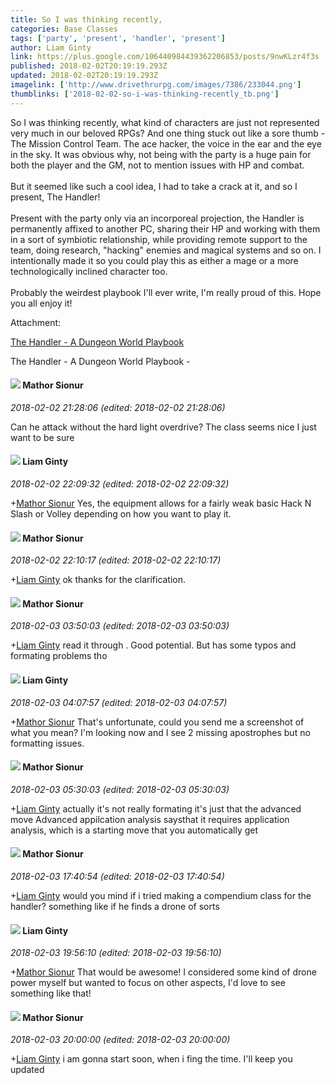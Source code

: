 ```yaml
---
title: So I was thinking recently,
categories: Base Classes
tags: ['party', 'present', 'handler', 'present']
author: Liam Ginty
link: https://plus.google.com/106440984439362206853/posts/9nwKLzr4f3s
published: 2018-02-02T20:19:19.293Z
updated: 2018-02-02T20:19:19.293Z
imagelink: ['http://www.drivethrurpg.com/images/7386/233044.png']
thumblinks: ['2018-02-02-so-i-was-thinking-recently_tb.png']
---
```


So I was thinking recently, what kind of characters are just not represented very much in our beloved RPGs? And one thing stuck out like a sore thumb - The Mission Control Team. The ace hacker, the voice in the ear and the eye in the sky. It was obvious why, not being with the party is a huge pain for both the player and the GM, not to mention issues with HP and combat.<br /><br />But it seemed like such a cool idea, I had to take a crack at it, and so I present, The Handler!<br /><br />Present with the party only via an incorporeal projection, the Handler is permanently affixed to another PC, sharing their HP and  working with them in a sort of symbiotic relationship, while providing remote support to the team, doing research, &quot;hacking&quot; enemies and magical systems and so on. I intentionally made it so you could play this as either a mage or a more technologically inclined character too.<br /><br />Probably the weirdest playbook I&#39;ll ever write, I&#39;m really proud of this. Hope you all enjoy it!


Attachment:

<a href='http://www.drivethrurpg.com/product/233044/The-Handler--A-Dungeon-World-Playbook'>The Handler - A Dungeon World Playbook</a>


The Handler - A Dungeon World Playbook -
<div id='comment z13ndv0gsy2ntlm1o23kvvcoiwuktnkca'>
  <h4><img src='{{site.baseurl}}//images/avatars/103013877571181739889_photo.jpg'> Mathor Sionur</h4>
      <p><cite>2018-02-02 21:28:06 (edited: 2018-02-02 21:28:06)</cite></p>
        <p>Can he attack without the hard light overdrive? The class seems nice  I just want to be sure</p>
</div>
        

<div id='comment z13ndv0gsy2ntlm1o23kvvcoiwuktnkca'>
  <h4><img src='{{site.baseurl}}//images/avatars/106440984439362206853_photo.jpg'> Liam Ginty</h4>
      <p><cite>2018-02-02 22:09:32 (edited: 2018-02-02 22:09:32)</cite></p>
        <p><span class="proflinkWrapper"><span class="proflinkPrefix">+</span><a class="proflink" href="https://plus.google.com/103013877571181739889" oid="103013877571181739889">Mathor Sionur</a></span> Yes, the equipment allows for a fairly weak basic Hack N Slash or Volley depending on how you want to play it.</p>
</div>
        

<div id='comment z13ndv0gsy2ntlm1o23kvvcoiwuktnkca'>
  <h4><img src='{{site.baseurl}}//images/avatars/103013877571181739889_photo.jpg'> Mathor Sionur</h4>
      <p><cite>2018-02-02 22:10:17 (edited: 2018-02-02 22:10:17)</cite></p>
        <p><span class="proflinkWrapper"><span class="proflinkPrefix">+</span><a class="proflink" href="https://plus.google.com/106440984439362206853" oid="106440984439362206853">Liam Ginty</a></span> ok thanks for the clarification.</p>
</div>
        

<div id='comment z13ndv0gsy2ntlm1o23kvvcoiwuktnkca'>
  <h4><img src='{{site.baseurl}}//images/avatars/103013877571181739889_photo.jpg'> Mathor Sionur</h4>
      <p><cite>2018-02-03 03:50:03 (edited: 2018-02-03 03:50:03)</cite></p>
        <p><span class="proflinkWrapper"><span class="proflinkPrefix">+</span><a class="proflink" href="https://plus.google.com/106440984439362206853" oid="106440984439362206853">Liam Ginty</a></span> read it through . Good potential. But has some typos and formating problems tho</p>
</div>
        

<div id='comment z13ndv0gsy2ntlm1o23kvvcoiwuktnkca'>
  <h4><img src='{{site.baseurl}}//images/avatars/106440984439362206853_photo.jpg'> Liam Ginty</h4>
      <p><cite>2018-02-03 04:07:57 (edited: 2018-02-03 04:07:57)</cite></p>
        <p><span class="proflinkWrapper"><span class="proflinkPrefix">+</span><a class="proflink" href="https://plus.google.com/103013877571181739889" oid="103013877571181739889">Mathor Sionur</a></span> That&#39;s unfortunate, could you send me a screenshot of what you mean? I&#39;m looking now and I see 2 missing apostrophes but no formatting issues.</p>
</div>
        

<div id='comment z13ndv0gsy2ntlm1o23kvvcoiwuktnkca'>
  <h4><img src='{{site.baseurl}}//images/avatars/103013877571181739889_photo.jpg'> Mathor Sionur</h4>
      <p><cite>2018-02-03 05:30:03 (edited: 2018-02-03 05:30:03)</cite></p>
        <p><span class="proflinkWrapper"><span class="proflinkPrefix">+</span><a class="proflink" href="https://plus.google.com/106440984439362206853" oid="106440984439362206853">Liam Ginty</a></span> actually it&#39;s not really formating it&#39;s just that the advanced move Advanced appilcation analysis saysthat it requires application analysis, which is a starting move that you automatically get</p>
</div>
        

<div id='comment z13ndv0gsy2ntlm1o23kvvcoiwuktnkca'>
  <h4><img src='{{site.baseurl}}//images/avatars/103013877571181739889_photo.jpg'> Mathor Sionur</h4>
      <p><cite>2018-02-03 17:40:54 (edited: 2018-02-03 17:40:54)</cite></p>
        <p><span class="proflinkWrapper"><span class="proflinkPrefix">+</span><a class="proflink" href="https://plus.google.com/106440984439362206853" oid="106440984439362206853">Liam Ginty</a></span> would you mind if i tried making a compendium class for the handler? something like if he finds a drone of sorts</p>
</div>
        

<div id='comment z13ndv0gsy2ntlm1o23kvvcoiwuktnkca'>
  <h4><img src='{{site.baseurl}}//images/avatars/106440984439362206853_photo.jpg'> Liam Ginty</h4>
      <p><cite>2018-02-03 19:56:10 (edited: 2018-02-03 19:56:10)</cite></p>
        <p><span class="proflinkWrapper"><span class="proflinkPrefix">+</span><a class="proflink" href="https://plus.google.com/103013877571181739889" oid="103013877571181739889">Mathor Sionur</a></span> That would be awesome! I considered some kind of drone power myself but wanted to focus on other aspects, I&#39;d love to see something like that!</p>
</div>
        

<div id='comment z13ndv0gsy2ntlm1o23kvvcoiwuktnkca'>
  <h4><img src='{{site.baseurl}}//images/avatars/103013877571181739889_photo.jpg'> Mathor Sionur</h4>
      <p><cite>2018-02-03 20:00:00 (edited: 2018-02-03 20:00:00)</cite></p>
        <p><span class="proflinkWrapper"><span class="proflinkPrefix">+</span><a class="proflink" href="https://plus.google.com/106440984439362206853" oid="106440984439362206853">Liam Ginty</a></span> i am gonna start soon, when i fing the time. I&#39;ll keep you updated</p>
</div>
        